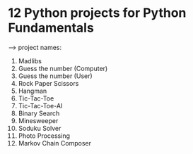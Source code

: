 # 12 Python projects for Python Fundamentals

--> project names:
1. Madlibs
2. Guess the number (Computer)
3. Guess the number (User)
4. Rock Paper Scissors
5. Hangman
6. Tic-Tac-Toe
7. Tic-Tac-Toe-AI
8. Binary Search
9. Minesweeper
10. Soduku Solver
11. Photo Processing
12. Markov Chain Composer
